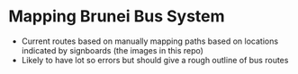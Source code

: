 # Mapping Brunei Bus System

- Current routes based on manually mapping paths based on locations indicated by signboards (the images in this repo)
- Likely to have lot so errors but should give a rough outline of bus routes
